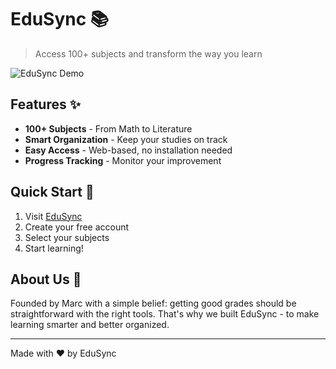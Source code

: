 # EduSync 📚
> Access 100+ subjects and transform the way you learn

![EduSync Demo](https://via.placeholder.com/600x300)

## Features ✨
- **100+ Subjects** - From Math to Literature
- **Smart Organization** - Keep your studies on track
- **Easy Access** - Web-based, no installation needed
- **Progress Tracking** - Monitor your improvement

## Quick Start 🚀
1. Visit [EduSync](https://edusync.info)
2. Create your free account
3. Select your subjects
4. Start learning!

## About Us 👋
Founded by Marc with a simple belief: getting good grades should be straightforward with the right tools. That's why we built EduSync - to make learning smarter and better organized.

---
Made with ❤️ by EduSync
